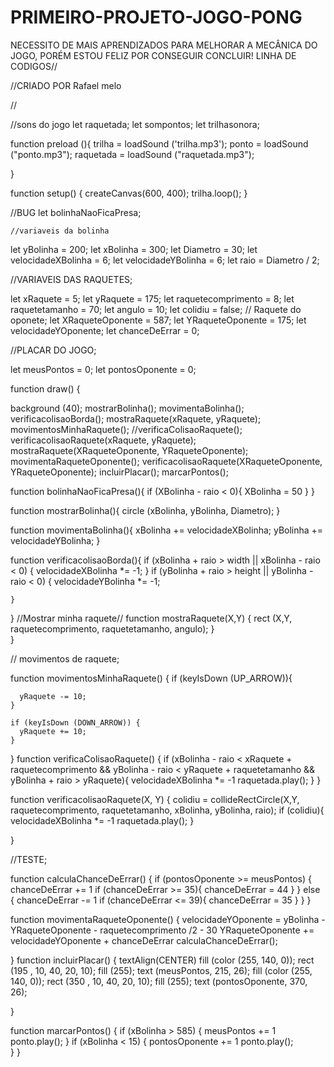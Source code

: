# PRIMEIRO-PROJETO-JOGO-PONG
NECESSITO DE MAIS APRENDIZADOS PARA MELHORAR A MECÂNICA DO JOGO, PORÉM ESTOU FELIZ POR CONSEGUIR CONCLUIR!
LINHA DE CODIGOS//

//CRIADO POR Rafael melo

//

//sons do jogo
let raquetada;
let sompontos;
let trilhasonora;

  function preload (){
    trilha = loadSound ('trilha.mp3');
    ponto = loadSound ("ponto.mp3");
  raquetada = loadSound ("raquetada.mp3");
    
  }

function setup() {
  createCanvas(600, 400);
trilha.loop();
}


//BUG
let bolinhaNaoFicaPresa;

    //variaveis da bolinha  

let yBolinha = 200;
let xBolinha = 300;
let Diametro = 30;
let velocidadeXBolinha = 6;
let velocidadeYBolinha = 6;
let raio = Diametro / 2;
 
 //VARIAVEIS DAS RAQUETES;
  
let xRaquete = 5;
let yRaquete = 175;
let raquetecomprimento = 8;
let raquetetamanho = 70;
let angulo = 10;
let colidiu = false;
// Raquete do oponete;
let XRaqueteOponente = 587;
let YRaqueteOponente = 175;
let velocidadeYOponente;
let chanceDeErrar = 0;

//PLACAR DO JOGO;

let meusPontos = 0;
let pontosOponente = 0;

function draw() {
  
  background (40);
  mostrarBolinha();
  movimentaBolinha();
  verificacolisaoBorda();
  mostraRaquete(xRaquete, yRaquete);
  movimentosMinhaRaquete();
  //verificaColisaoRaquete();
  verificacolisaoRaquete(xRaquete, yRaquete);
  mostraRaquete(XRaqueteOponente, YRaqueteOponente);
  movimentaRaqueteOponente();
  verificacolisaoRaquete(XRaqueteOponente, YRaqueteOponente);
  incluirPlacar();
  marcarPontos();

  

function bolinhaNaoFicaPresa(){
    if (XBolinha - raio < 0){
    XBolinha = 50
    }
}

  
  function mostrarBolinha(){
  circle (xBolinha, yBolinha, Diametro);
  }
  
  
  function movimentaBolinha(){
     xBolinha += velocidadeXBolinha;
  yBolinha += velocidadeYBolinha;
  }
  
  function verificacolisaoBorda(){
     if (xBolinha + raio > width || xBolinha - raio < 0) {
        velocidadeXBolinha *= -1;
    }
    if (yBolinha + raio > height || yBolinha - raio < 0) {
        velocidadeYBolinha *= -1;
      
    }
  }
  //Mostrar minha raquete//
  function mostraRaquete(X,Y) {  rect (X,Y, raquetecomprimento, raquetetamanho, angulo);
   }                        
}


  // movimentos de raquete;
  
  function movimentosMinhaRaquete() {
    if (keyIsDown (UP_ARROW)){
      
      yRaquete -= 10;
    }
   
    if (keyIsDown (DOWN_ARROW)) {
      yRaquete += 10;
    }
  }
function verificaColisaoRaquete() {
  if (xBolinha - raio < xRaquete + raquetecomprimento
     && yBolinha - raio < yRaquete + raquetetamanho
     && yBolinha + raio > yRaquete){
    velocidadeXBolinha *= -1
    raquetada.play();
  }
}
  
 function verificacolisaoRaquete(X, Y) {
   colidiu = collideRectCircle(X,Y, raquetecomprimento, raquetetamanho, xBolinha, yBolinha, raio); 
   if (colidiu){
      velocidadeXBolinha *= -1
     raquetada.play();
   }
  
}




//TESTE;


function calculaChanceDeErrar() {
  if (pontosOponente >= meusPontos) {
    chanceDeErrar += 1
    if (chanceDeErrar >= 35){
    chanceDeErrar = 44
    }
  } else {
    chanceDeErrar -= 1
    if (chanceDeErrar <= 39){
    chanceDeErrar = 35
    }
  }
}




 function movimentaRaqueteOponente() {
   velocidadeYOponente = yBolinha - YRaqueteOponente - raquetecomprimento /2 - 30
   YRaqueteOponente += velocidadeYOponente + chanceDeErrar
   calculaChanceDeErrar();

  
 }
function incluirPlacar() {
  textAlign(CENTER)
  fill (color (255, 140, 0));
  rect (195 , 10, 40, 20, 10);
   fill (255);
  text (meusPontos, 215, 26);
  fill (color (255, 140, 0));
   rect (350 , 10, 40, 20, 10);
  fill (255);
  text (pontosOponente, 370, 26);
   
}

function marcarPontos() {
  if (xBolinha > 585) {
    meusPontos += 1
    ponto.play();
}
if (xBolinha < 15) {
  pontosOponente += 1
  ponto.play();                
}
}



